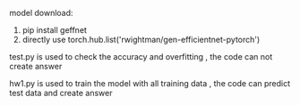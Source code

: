 model download: 
  1. pip install geffnet 
  2. directly use torch.hub.list('rwightman/gen-efficientnet-pytorch')

test.py is used to check the accuracy and overfitting , the code can not create answer

hw1.py is used to train the model with all training data , the code can predict test data and create answer
